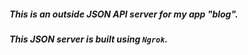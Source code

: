 ##### **This is an outside JSON API server for my app "blog"**. 
##### **This JSON server is built using `Ngrok`**.
